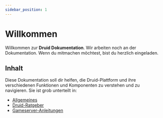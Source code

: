 ```yaml
---
sidebar_position: 1
---
```


# Willkommen

Willkommen zur **Druid Dokumentation**.
Wir arbeiten noch an der Dokumentation.
Wenn du mitmachen möchtest, bist du herzlich eingeladen.

## Inhalt

Diese Dokumentation soll dir helfen, die Druid-Plattform und ihre verschiedenen Funktionen und Komponenten zu verstehen und zu navigieren.
Sie ist grob unterteilt in:

- [Allgemeines](/docs/contribute/intro)
- [Druid-Ratgeber](/docs/category/guides)
- [Gameserver-Anleitungen](/docs/category/gameservers)
